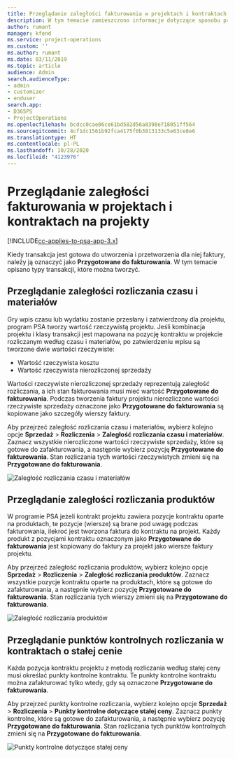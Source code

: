 ```yaml
---
title: Przeglądanie zaległości fakturowania w projektach i kontraktach na projekty
description: W tym temacie zamieszczono informacje dotyczące sposobu przeglądania zaległości dotyczących wpisów czasu, wydatków i projektów oraz ich oznaczania jako gotowych do zafakturowania.
author: rumant
manager: kfend
ms.service: project-operations
ms.custom: ''
ms.author: rumant
ms.date: 03/11/2019
ms.topic: article
audience: Admin
search.audienceType:
- admin
- customizer
- enduser
search.app:
- D365PS
- ProjectOperations
ms.openlocfilehash: bcdcc0cae06ce61bd582d56a8398e718051ff564
ms.sourcegitcommit: 4cf1dc1561b92fca4175f0b3813133c5e63ce8e6
ms.translationtype: HT
ms.contentlocale: pl-PL
ms.lasthandoff: 10/28/2020
ms.locfileid: "4123976"
---
```

# <a name="review-the-invoicing-backlog-on-projects-and-project-contracts"></a>Przeglądanie zaległości fakturowania w projektach i kontraktach na projekty

[!INCLUDE[cc-applies-to-psa-app-3.x](../includes/cc-applies-to-psa-app-3x.md)]

Kiedy transakcja jest gotowa do utworzenia i przetworzenia dla niej faktury, należy ją oznaczyć jako **Przygotowane do fakturowania**. W tym temacie opisano typy transakcji, które można tworzyć.

## <a name="review-the-time-and-material-billing-backlog"></a>Przeglądanie zaległości rozliczania czasu i materiałów

Gry wpis czasu lub wydatku zostanie przesłany i zatwierdzony dla projektu, program PSA tworzy wartość rzeczywistą projektu. Jeśli kombinacja projektu i klasy transakcji jest mapowana na pozycję kontraktu w projekcie rozliczanym według czasu i materiałów, po zatwierdzeniu wpisu są tworzone dwie wartości rzeczywiste:

- Wartość rzeczywista kosztu 
- Wartość rzeczywista nierozliczonej sprzedaży

Wartości rzeczywiste nierozliczonej sprzedaży reprezentują zaległość rozliczania, a ich stan fakturowania musi mieć wartość **Przygotowane do fakturowania**. Podczas tworzenia faktury projektu nierozliczone wartości rzeczywiste sprzedaży oznaczone jako **Przygotowane do fakturowania** są kopiowane jako szczegóły wierszy faktury.

Aby przejrzeć zaległość rozliczania czasu i materiałów, wybierz kolejno opcje **Sprzedaż** \> **Rozliczenia** \> **Zaległość rozliczania czasu i materiałów**. Zaznacz wszystkie nierozliczone wartości rzeczywiste sprzedaży, które są gotowe do zafakturowania, a następnie wybierz pozycję **Przygotowane do fakturowania**. Stan rozliczania tych wartości rzeczywistych zmieni się na **Przygotowane do fakturowania**.

![Zaległość rozliczania czasu i materiałów](media/TMBacklog.png)

## <a name="review-the-product-billing-backlog"></a>Przeglądanie zaległości rozliczania produktów

W programie PSA jeżeli kontrakt projektu zawiera pozycje kontraktu oparte na produktach, te pozycje (wiersze) są brane pod uwagę podczas fakturowania, ilekroć jest tworzona faktura do kontraktu na projekt. Każdy produkt z pozycjami kontraktu oznaczonym jako **Przygotowane do fakturowania** jest kopiowany do faktury za projekt jako wiersze faktury projektu.

Aby przejrzeć zaległość rozliczania produktów, wybierz kolejno opcje **Sprzedaż** \> **Rozliczenia** \> **Zaległość rozliczania produktów**. Zaznacz wszystkie pozycje kontraktu oparte na produktach, które są gotowe do zafakturowania, a następnie wybierz pozycję **Przygotowane do fakturowania**. Stan rozliczania tych wierszy zmieni się na **Przygotowane do fakturowania**.

![Zaległość rozliczania produktów](media/ProductBacklog.png)

## <a name="review-billing-milestones-on-fixed-price-contracts"></a>Przeglądanie punktów kontrolnych rozliczania w kontraktach o stałej cenie

Każda pozycja kontraktu projektu z metodą rozliczania według stałej ceny musi określać punkty kontrolne kontraktu. Te punkty kontrolne kontraktu można zafakturować tylko wtedy, gdy są oznaczone **Przygotowane do fakturowania**. 

Aby przejrzeć punkty kontrolne rozliczania, wybierz kolejno opcje **Sprzedaż** \> **Rozliczenia** \> **Punkty kontrolne dotyczące stałej ceny**. Zaznacz punkty kontrolne, które są gotowe do zafakturowania, a następnie wybierz pozycję **Przygotowane do fakturowania**. Stan rozliczania tych punktów kontrolnych zmieni się na **Przygotowane do fakturowania**.

![Punkty kontrolne dotyczące stałej ceny](media/FPBacklog.png)
